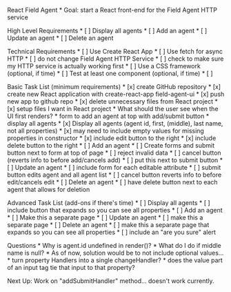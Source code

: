 React Field Agent
    * Goal: start a React front-end for the Field Agent HTTP service

High Level Requirements
    * [ ] Display all agents
    * [ ] Add an agent
    * [ ] Update an agent
    * [ ] Delete an agent
    
Technical Requirements
    * [ ] Use Create React App
    * [ ] Use fetch for async HTTP
    * [ ] do not change Field Agent HTTP Service
        * [ ] check to make sure my HTTP service is actually working first
    * [ ] Use a CSS framework (optional, if time)
    * [ ] Test at least one component (optional, if time)
    * [ ] 

Basic Task List (minimum requirements)
    * [x] create GitHub repository
    * [x] create new React application with create-react-app field-agent-ui
    * [x] push new app to github repo
    * [x] delete unnecessary files from React project
    * [x] setup files I want in React project
    * What should the user see when the UI first renders?
        * form to add an agent at top with add/submit button
        * display all agents
    * [x] Display all agents (agent id, first, (middle), last name, not all properties)
        * [x] may need to include empty values for missing properties in constructor
        * [x] include edit button to the right
        * [x] include delete button to the right
    * [ ] Add an agent
        * [ ] Create forms and submit button next to form at top of page
        * [ ] reject invalid data
        * [ ] cancel button (reverts info to before add/cancels add)
            * [ ] put this next to submit button
    * [ ] Update an agent
        * [ ] include form for each editable attribute
        * [ ] submit button edits agent and all agent list
        * [ ] cancel button reverts info to before edit/cancels edit
    * [ ] Delete an agent
        * [ ] have delete button next to each agent that allows for deletion

Advanced Task List (add-ons if there's time)
    * [ ] Display all agents
        * [ ] include button that expands so you can see all properties
    * [ ] Add an agent
        * [ ] Make this a separate page
    * [ ] Update an agent
        * [ ] make this a separate page
    * [ ] Delete an agent
        * [ ] make this a separate page that expands so you can see all properties
        * [ ] include an "are you sure" alert

Questions
    * Why is agent.id undefined in render()?
    * What do I do if middle name is null? 
        * As of now, solution would be to not include optional values...
    * turn property Handlers into a single changeHandler?
        * does the value part of an input tag tie that input to that property?

Next Up: Work on "addSubmitHandler" method... doesn't work currently.